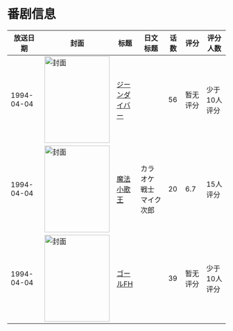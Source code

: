 # 番剧信息

|放送日期|封面|标题|日文标题|话数|评分|评分人数|
|---|---|---|---|---|---|---|
|1994-04-04|<img src="https://lain.bgm.tv/pic/cover/c/f6/c1/10398_L200T.jpg" alt="封面" style="width:150px;height:200px;object-fit:cover;">|[ジーンダイバー](https://bangumi.tv/subject/10398)||56|暂无评分|少于10人评分|
|1994-04-04|<img src="https://lain.bgm.tv/pic/cover/c/59/63/101066_Z45Sz.jpg" alt="封面" style="width:150px;height:200px;object-fit:cover;">|[魔法小歌王](https://bangumi.tv/subject/101066)|カラオケ戦士マイク次郎|20|6.7|15人评分|
|1994-04-04|<img src="https://lain.bgm.tv/pic/cover/c/a6/52/161674_zv7C6.jpg" alt="封面" style="width:150px;height:200px;object-fit:cover;">|[ゴールFH](https://bangumi.tv/subject/161674)||39|暂无评分|少于10人评分|
